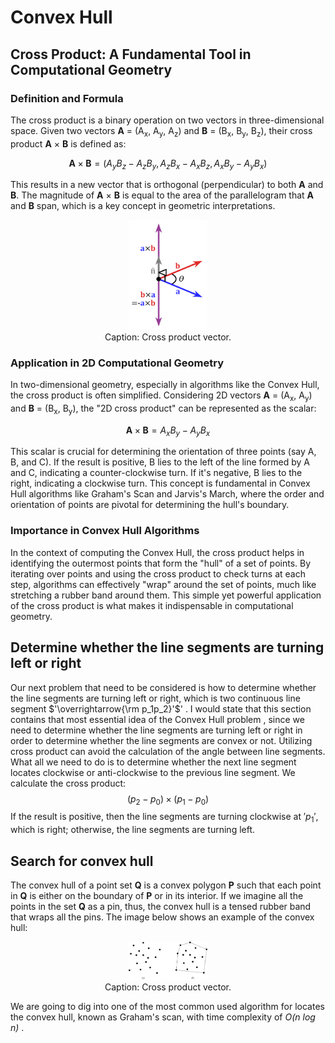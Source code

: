 # Convex Hull

## Cross Product: A Fundamental Tool in Computational Geometry

### Definition and Formula

The cross product is a binary operation on two vectors in three-dimensional space. Given two vectors **A** = (A<sub>x</sub>, A<sub>y</sub>, A<sub>z</sub>) and **B** = (B<sub>x</sub>, B<sub>y</sub>, B<sub>z</sub>), their cross product **A** × **B** is defined as:

$$ \textbf{A} \times \textbf{B} = (A_{y}B_{z} - A_{z}B_{y}, A_{z}B_{x} - A_{x}B_{z}, A_{x}B_{y} - A_{y}B_{x})  $$

This results in a new vector that is orthogonal (perpendicular) to both **A** and **B**. The magnitude of **A** × **B** is equal to the area of the parallelogram that **A** and **B** span, which is a key concept in geometric interpretations.

<div style="text-align:center">
  <img src="./images/Cross_product_vector.png" alt="Big Theta Notation" width="25%">
    <figcaption>Caption: Cross product vector.</figcaption>
</div>

### Application in 2D Computational Geometry

In two-dimensional geometry, especially in algorithms like the Convex Hull, the cross product is often simplified. Considering 2D vectors **A** = (A<sub>x</sub>, A<sub>y</sub>) and **B** = (B<sub>x</sub>, B<sub>y</sub>), the "2D cross product" can be represented as the scalar:

$$ \textbf{A} \times \textbf{B} = A_{x}B_{y} - A_{y}B_{x} $$

This scalar is crucial for determining the orientation of three points (say A, B, and C). If the result is positive, B lies to the left of the line formed by A and C, indicating a counter-clockwise turn. If it's negative, B lies to the right, indicating a clockwise turn. This concept is fundamental in Convex Hull algorithms like Graham's Scan and Jarvis's March, where the order and orientation of points are pivotal for determining the hull's boundary.

### Importance in Convex Hull Algorithms

In the context of computing the Convex Hull, the cross product helps in identifying the outermost points that form the "hull" of a set of points. By iterating over points and using the cross product to check turns at each step, algorithms can effectively "wrap" around the set of points, much like stretching a rubber band around them. This simple yet powerful application of the cross product is what makes it indispensable in computational geometry.

## Determine whether the line segments are turning left or right
Our next problem that need to be considered is how to determine whether the line segments are turning left or right, which is two continuous line segment $'\overrightarrow{\rm p_1p_2}'$' . I would state that this section contains that most essential idea of the Convex Hull problem , since we need to determine whether the line segments are turning left or right in order to determine whether the line segments are convex or not. 
Utilizing cross product can avoid the calculation of the angle between line segments. What all we need to do is to determine whether the next line segment locates clockwise or anti-clockwise to the previous line segment. We calculate the cross product:
$$(p_2-p_0) \times (p_1-p_0)$$
If the result is positive, then the line segments are turning clockwise at $'p_1'$, which is right; otherwise, the line segments are turning left.

## Search for convex hull
The convex hull of a point set **Q** is a convex polygon **P** such that each point in **Q** is either on the boundary of **P** or in its interior. If we imagine all the points in the set **Q** as a pin, thus, the convex hull is a tensed rubber band that wraps all the pins. The image below shows an example of the convex hull:
<div style="text-align:center">
  <img src="./images/example.png" alt="Big Theta Notation" width="25%">
    <figcaption>Caption: Cross product vector.</figcaption>
</div>

We are going to dig into one of the most common used algorithm for locates the convex hull, known as Graham's scan, with time complexity of _O(n log n)_ .